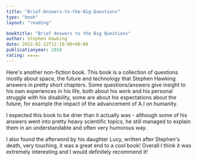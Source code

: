 ```yaml
---
title: "Brief-Answers-to-the-Big-Questions"
type: "book"
layout: "reading"

booktitle: "Brief Answers to the Big Questions"
author: Stephen Hawking
date: 2022-02-22T12:10:00+00:00
publicationyear: 2018
rating: ★★★★☆
---
```


Here's another non-fiction book. This book is a collection of questions mostly about space, the future and technology that Stephen Hawking answers in pretty short chapters. Some questions/answers give insight to his own experiences in his life, both about his work and his personal struggle with his disability, some are about his expectations about the future, for example the impact of the advancement of A.I on humanity.

I expected this book to be drier than it actually was -  although some of his answers went into pretty heavy scientific topics, he still managed to explain them in an understandable and often very humorous way.

I also found the afterword by his daughter Lucy, written after Stephen's death, very touching, it was a great end to a cool book! Overall I think it was extremely interesting and I would definitely recommend it!
